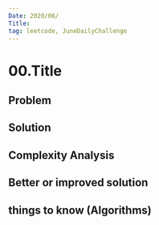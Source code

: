 ```yaml
---
Date: 2020/06/ 
Title: 
tag: leetcode, JuneDailyChallenge
---
```

# 00.Title

## Problem

## Solution

## Complexity Analysis

## Better or improved solution

## things to know (Algorithms)